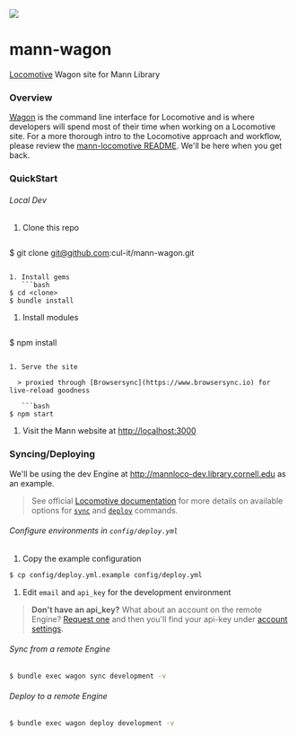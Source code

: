 <a href="https://zenhub.com"><img src="https://raw.githubusercontent.com/ZenHubIO/support/master/zenhub-badge.png"></a>

# mann-wagon
[Locomotive](http://locomotivecms.com) Wagon site for Mann Library

### Overview

[Wagon](http://github.com/locomotivecms/wagon) is the command line interface for Locomotive and is where developers will spend most of their time when working on a Locomotive site. For a more thorough intro to the Locomotive approach and workflow, please review the [mann-locomotive README](http://github.com/cul-it/mann-locomotive#overview). We'll be here when you get back.

### QuickStart

###### Local Dev

1. Clone this repo
    ```bash
$ git clone git@github.com:cul-it/mann-wagon.git
```

1. Install gems
   ```bash
$ cd <clone>
$ bundle install
```

1. Install modules
   ```bash
$ npm install
```

1. Serve the site

  > proxied through [Browsersync](https://www.browsersync.io) for live-reload goodness

   ```bash
$ npm start
```

1. Visit the Mann website at [http://localhost:3000](http://localhost:3000)

### Syncing/Deploying

We'll be using the dev Engine at http://mannloco-dev.library.cornell.edu as an example.

  > See official [Locomotive documentation](https://locomotive-v3.readme.io/docs) for more details on available options for [`sync`](https://locomotive-v3.readme.io/docs/synchronize-content) and [`deploy`](https://locomotive-v3.readme.io/docs/deploy) commands.

###### Configure environments in `config/deploy.yml`

1. Copy the example configuration

  ```bash
$ cp config/deploy.yml.example config/deploy.yml
```

1. Edit `email` and `api_key` for the development environment

  > **Don't have an api_key?** What about an account on the remote Engine? [Request one](http://mannloco-dev.library.cornell.edu/locomotive/sign_up) and then you'll find your api-key under [account settings](http://mannloco-dev.library.cornell.edu/locomotive/my_account/edit?_location=%2Flocomotive%2Fsites#api).

###### Sync from a remote Engine

```bash
$ bundle exec wagon sync development -v
```

###### Deploy to a remote Engine

```bash
$ bundle exec wagon deploy development -v
```
